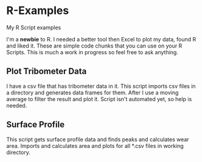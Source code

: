 # R-Examples
My R Script examples

I'm a **newbie** to R. I needed a better tool then Excel to plot my data, found R and liked it. These are simple code chunks that you can use on your R Scripts. This is much a work in progress so feel free to ask anything.

## Plot Tribometer Data

I have a csv file that has tribometer data in it. This script imports csv files in a directory and generates data frames for them. After I use a moving average to filter the result and plot it. Script isn't automated yet, so help is needed.

## Surface Profile

This script gets surface profile data and finds peaks and calculates wear area. Imports and calculates area and plots for all *.csv files in working directory.
